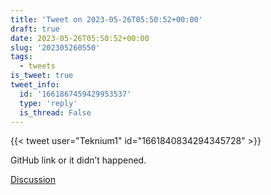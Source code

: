 ```yaml
---
title: 'Tweet on 2023-05-26T05:50:52+00:00'
draft: true
date: 2023-05-26T05:50:52+00:00
slug: '202305260550'
tags:
  - tweets
is_tweet: true
tweet_info:
  id: '1661867459429953537'
  type: 'reply'
  is_thread: False
---
```




{{< tweet user="Teknium1" id="1661840834294345728" >}}

GitHub link or it didn’t happened.

[Discussion](https://x.com/sytelus/status/1661867459429953537)
